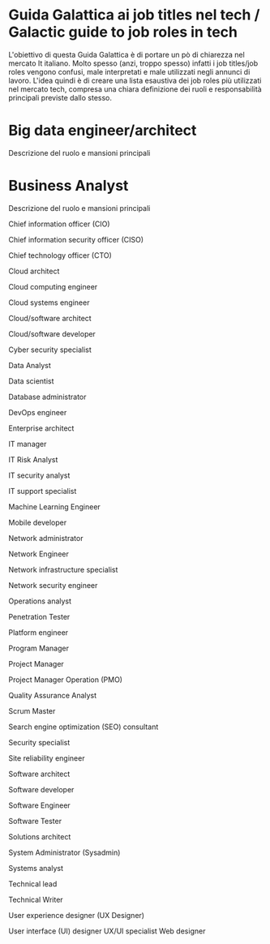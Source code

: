 # Guida Galattica ai job titles nel tech / Galactic guide to job roles in tech

L'obiettivo di questa Guida Galattica è di portare un pò di chiarezza nel mercato It italiano. 
Molto spesso (anzi, troppo spesso) infatti i job titles/job roles vengono confusi, male interpretati e male utilizzati negli annunci di lavoro.
L'idea quindi è di creare una lista esaustiva dei job roles più utilizzati nel mercato tech, compresa una chiara definizione dei ruoli e responsabilità principali previste dallo stesso.

# Big data engineer/architect

Descrizione del ruolo e mansioni principali

# Business Analyst

Descrizione del ruolo e mansioni principali



Chief information officer (CIO)

Chief information security officer (CISO)

Chief technology officer (CTO)

Cloud architect

Cloud computing engineer

Cloud systems engineer

Cloud/software architect

Cloud/software developer

Cyber security specialist

Data Analyst

Data scientist

Database administrator

DevOps engineer

Enterprise architect

IT manager

IT Risk Analyst

IT security analyst

IT support specialist

Machine Learning Engineer

Mobile developer

Network administrator

Network Engineer

Network infrastructure specialist

Network security engineer

Operations analyst

Penetration Tester

Platform engineer

Program Manager

Project Manager

Project Manager Operation (PMO)

Quality Assurance Analyst

Scrum Master

Search engine optimization (SEO) consultant

Security specialist

Site reliability engineer

Software architect

Software developer

Software Engineer

Software Tester

Solutions architect

System Administrator (Sysadmin)

Systems analyst

Technical lead

Technical Writer

User experience designer (UX Designer)

User interface (UI) designer
UX/UI specialist
Web designer




